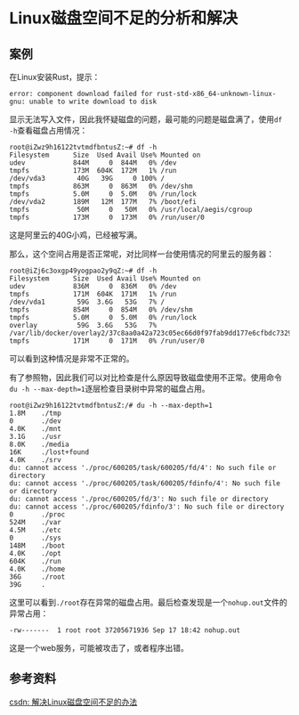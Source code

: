 # Linux磁盘空间不足的分析和解决

## 案例

在Linux安装Rust，提示：

```
error: component download failed for rust-std-x86_64-unknown-linux-gnu: unable to write download to disk
```

显示无法写入文件，因此我怀疑磁盘的问题，最可能的问题是磁盘满了，使用`df -h`查看磁盘占用情况：

```
root@iZwz9h16122tvtmdfbntusZ:~# df -h
Filesystem      Size  Used Avail Use% Mounted on
udev            844M     0  844M   0% /dev
tmpfs           173M  604K  172M   1% /run
/dev/vda3        40G   39G     0 100% /
tmpfs           863M     0  863M   0% /dev/shm
tmpfs           5.0M     0  5.0M   0% /run/lock
/dev/vda2       189M   12M  177M   7% /boot/efi
tmpfs            50M     0   50M   0% /usr/local/aegis/cgroup
tmpfs           173M     0  173M   0% /run/user/0
```

这是阿里云的40G小鸡，已经被写满。

那么，这个空间占用是否正常呢，对比同样一台使用情况的阿里云的服务器：

```
root@iZj6c3oxgp49yogpao2y9qZ:~# df -h
Filesystem      Size  Used Avail Use% Mounted on
udev            836M     0  836M   0% /dev
tmpfs           171M  604K  171M   1% /run
/dev/vda1        59G  3.6G   53G   7% /
tmpfs           854M     0  854M   0% /dev/shm
tmpfs           5.0M     0  5.0M   0% /run/lock
overlay          59G  3.6G   53G   7% /var/lib/docker/overlay2/37c8aa0a42a723c05ec66d0f97fab9dd177e6cfbdc7329f5b1708c238cac7ada/merged
tmpfs           171M     0  171M   0% /run/user/0
```

可以看到这种情况是非常不正常的。

有了参照物，因此我们可以对比检查是什么原因导致磁盘使用不正常。使用命令`du -h --max-depth=1`逐层检查目录树中异常的磁盘占用。

```
root@iZwz9h16122tvtmdfbntusZ:/# du -h --max-depth=1
1.8M    ./tmp
0       ./dev
4.0K    ./mnt
3.1G    ./usr
8.0K    ./media
16K     ./lost+found
4.0K    ./srv
du: cannot access './proc/600205/task/600205/fd/4': No such file or directory
du: cannot access './proc/600205/task/600205/fdinfo/4': No such file or directory
du: cannot access './proc/600205/fd/3': No such file or directory
du: cannot access './proc/600205/fdinfo/3': No such file or directory
0       ./proc
524M    ./var
4.5M    ./etc
0       ./sys
148M    ./boot
4.0K    ./opt
604K    ./run
4.0K    ./home
36G     ./root
39G     .
```

这里可以看到`./root`存在异常的磁盘占用。最后检查发现是一个`nohup.out`文件的异常占用：

```
-rw-------  1 root root 37205671936 Sep 17 18:42 nohup.out
```

这是一个web服务，可能被攻击了，或者程序出错。

## 参考资料

[csdn: 解决Linux磁盘空间不足的办法](https://blog.csdn.net/qq_41394352/article/details/114532304)
